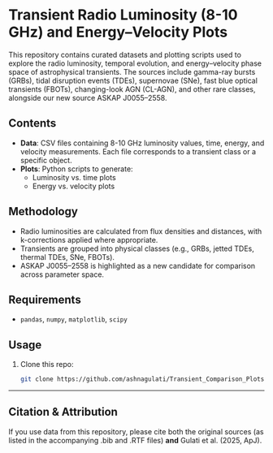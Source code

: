 # Transient Radio Luminosity (8-10 GHz) and Energy–Velocity Plots

This repository contains curated datasets and plotting scripts used to explore the radio luminosity, temporal evolution, and energy–velocity phase space of astrophysical transients. The sources include gamma-ray bursts (GRBs), tidal disruption events (TDEs), supernovae (SNe), fast blue optical transients (FBOTs), changing-look AGN (CL-AGN), and other rare classes, alongside our new source ASKAP J0055–2558.

## Contents
- **Data**: CSV files containing 8-10 GHz luminosity values, time, energy, and velocity measurements. Each file corresponds to a transient class or a specific object.
- **Plots**: Python scripts to generate:
  - Luminosity vs. time plots
  - Energy vs. velocity plots

## Methodology
- Radio luminosities are calculated from flux densities and distances, with k-corrections applied where appropriate.
- Transients are grouped into physical classes (e.g., GRBs, jetted TDEs, thermal TDEs, SNe, FBOTs).
- ASKAP J0055–2558 is highlighted as a new candidate for comparison across parameter space.

## Requirements
- `pandas`, `numpy`, `matplotlib`, `scipy`

## Usage
1. Clone this repo:
   ```bash
   git clone https://github.com/ashnagulati/Transient_Comparison_Plots.git

---

##  Citation & Attribution

If you use data from this repository, please cite both the original sources (as listed in the accompanying .bib and .RTF files) **and** Gulati et al. (2025, ApJ).



